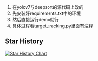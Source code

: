 1. 在yolov7与deepsort的源代码上改的
2. 先安装好requirements.txt中的环境
3. 然后直接运行demo就行
4. 具体过程看target_tracking.py里面有注释

## Star History

[![Star History Chart](https://api.star-history.com/svg?repos=Unexpectedlyc/ckey.run--offline-activation-jetbrains,Unexpectedlyc/target_track&type=Date)](https://www.star-history.com/#Unexpectedlyc/ckey.run--offline-activation-jetbrains&Unexpectedlyc/target_track&Date)
